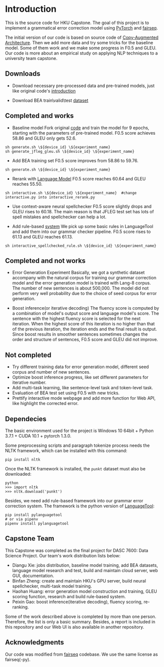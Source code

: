 # Introduction

This is the source code for HKU Capstone. The goal of this project is to implement a grammatical error correction model using [PyTorch](https://github.com/pytorch/pytorch) and [fairseq](https://github.com/pytorch/fairseq).

The initial version of our code is based on source code of [Copy-Augmented Architecture](https://github.com/zhawe01/fairseq-gec). Then we add more data and try some tricks for the baseline model. Some of them work and we make some progress in F0.5 and GLEU. Our code is more about an empirical study on applying NLP techniques to a university team capstone.

## Downloads
- Download necessary pre-processed data and pre-trained models, just like original code's [introduction](https://github.com/zhawe01/fairseq-gec/blob/master/README.md)

- Download BEA train\valid\test [dataset](https://www.cl.cam.ac.uk/research/nl/bea2019st/data/wi+locness_v2.1.bea19.tar.gz)

## Completed and works
- Baseline model
  Fork original [code](https://github.com/zhawe01/fairseq-gec) and train the model for 9 epochs, starting with the parameters of pre-trained model. F0.5 score achieves 58.86 and GLEU only gets 52.6.
```
sh generate.sh \${device_id} \${experiment_name}
sh generate_jfleg_gleu.sh \${device_id} \${experiment_name}
```

- Add BEA training set
  F0.5 score improves from 58.86 to 59.76.
```
sh generate.sh \${device_id} \${experiment_name}
```

- Rerank with [Language Model](https://github.com/pytorch/fairseq/tree/master/examples/language_model)
  F0.5 score reaches 60.64 and GLEU reaches 55.50.
```
sh interactive.sh \${device_id} \${experiment_name}  #change interactive.py into interactive_rerank.py
```

- Use context-aware neural spellchecker
  F0.5 score slightly drops and GLEU rises to 60.18. The main reason is that JFLEG test set has lots of spell mistakes and spellchecker can help a lot.

- Add rule-based [system](https://github.com/Findus23/pyLanguagetool)
  We pick up some basic rules in LanguageTool and add them into our grammar checker pipeline. F0.5 score rises to 61.13 and GLEU reaches 61.13.
```
sh interactive_spellchecked_rule.sh \${device_id} \${experiment_name}
```

## Completed and not works
- Error Generation Experiment
  Basically, we got a synthetic dataset accompany with the natural corpus for training our grammar correction model and the error generation model is trained with Lang-8 corpus. The number of new sentences is about 500,000. The model did not perform very well probability due to the choice of seed corpus for error generation.

- Boost inference(or iterative decoding)
  The fluency score is computed by a combination of model's output score and language model's score. The sentence with the highest fluency score is selected for the next iteration. When the highest score of this iteration is no higher than that of the previous iteration, the iteration ends and the final result is output. Since boost results in smoother sentences sometimes changes the order and structure of sentences, F0.5 score and GLEU did not improve.

## Not completed
- Try different training data for error generation model, different seed corpus and number of new sentences.
- Optimize boost inference progress, like set different parameters for iterative number.
- Add multi-task learning, like sentence-level task and token-level task.
- Evaluation of BEA test set using F0.5 with new tricks.
- Prettify interactive mode webpage and add more function for Web API, like highlight the corrected error.

## Dependecies
The basic environment used for the project is Windows 10 64bit + Python 3.7.1 + CUDA 10.1 + pytorch 1.3.0.

Some preprocessing scripts and paragraph tokenize process needs the NLTK framework, which can be installed with this command:

```
pip install nltk
```

Once the NLTK framework is installed, the `punkt` dataset must also be downloaded:

```
python
>>> import nltk
>>> nltk.download('punkt')
```

Besides, we need add rule-based framework into our grammar error correction system. The framework is the python version of [LanguageTool](https://github.com/languagetool-org/languagetool):

```
pip install pylanguagetool
# or via pipenv
pipenv install pylanguagetool
```

## Capstone Team

This Capstone was completed as the final project for DASC 7600: Data Science Project. Our team's work distribution lists below:

* Diangu Xie: jobs distribution, baseline model training, add BEA datasets, language model research and test, build and maintain cloud server, web GUI, documentation.
* Binfan Zheng: create and maintain HKU's GPU server, build neural spellchecker, multi-task model training.
* Haohan Huang: error generation model construction and training, GLEU scoring function, research and build rule-based system.
* Peixin Gao: boost inference(iterative decoding), fluency scoring, re-ranking.

Some of the work described above is completed by more than one person. Therefore, the list is only a basic summary. Besides, a report is included in this repository and our Web UI is also available in another repository.

## Acknowledgments
Our code was modified from [fairseq](https://github.com/pytorch/fairseq) codebase. We use the same license as fairseq(-py).

